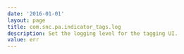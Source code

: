 ```yaml
---
date: '2016-01-01'
layout: page
title: com.snc.pa.indicator_tags.log
description: Set the logging level for the tagging UI. 
value: err
---
```


